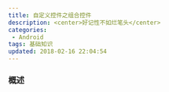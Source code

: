 ```yaml
---
title: 自定义控件之组合控件
description: <center>好记性不如烂笔头</center>
categories:
 - Android
tags: 基础知识
updated: 2018-02-16 22:04:54
---
```


### 概述

